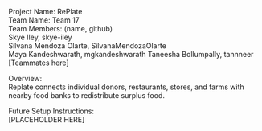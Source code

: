 Project Name: RePlate  
Team Name: Team 17  
Team Members: (name, github)  
Skye Iley, skye-iley  
Silvana Mendoza Olarte, SilvanaMendozaOlarte  
Maya Kandeshwarath, mgkandeshwarath
Taneesha Bollumpally, tannneer
[Teammates here]  


Overview:  
Replate connects individual donors, restaurants, stores, and farms with nearby food banks to redistribute surplus food. 

Future Setup Instructions:  
[PLACEHOLDER HERE]

